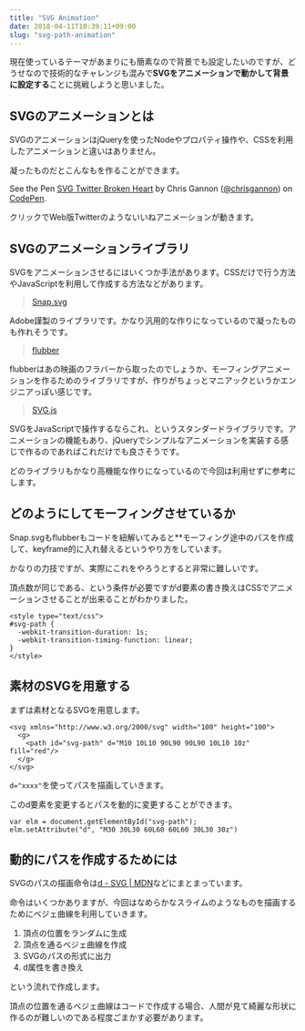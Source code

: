 ```yaml
---
title: "SVG Animation"
date: 2018-04-11T10:39:11+09:00
slug: "svg-path-animation"
---
```


現在使っているテーマがあまりにも簡素なので背景でも設定したいのですが、どうせなので技術的なチャレンジも混みで**SVGをアニメーションで動かして背景に設定する**ことに挑戦しようと思いました。

<!--more-->

## SVGのアニメーションとは

SVGのアニメーションはjQueryを使ったNodeやプロパティ操作や、CSSを利用したアニメーションと違いはありません。

凝ったものだとこんなもを作ることができます。

<p data-height="265" data-theme-id="0" data-slug-hash="zvJxOM" data-default-tab="js,result" data-user="chrisgannon" data-embed-version="2" data-pen-title="SVG Twitter Broken Heart" class="codepen">See the Pen <a href="https://codepen.io/chrisgannon/pen/zvJxOM/">SVG Twitter Broken Heart</a> by Chris Gannon (<a href="https://codepen.io/chrisgannon">@chrisgannon</a>) on <a href="https://codepen.io">CodePen</a>.</p>
<script async src="https://static.codepen.io/assets/embed/ei.js"></script>

クリックでWeb版Twitterのようないいねアニメーションが動きます。

## SVGのアニメーションライブラリ

SVGをアニメーションさせるにはいくつか手法があります。CSSだけで行う方法やJavaScriptを利用して作成する方法などがあります。

> [Snap.svg](http://snapsvg.io/)

Adobe謹製のライブラリです。かなり汎用的な作りになっているので凝ったものも作れそうです。

> [flubber](https://github.com/veltman/flubber)

flubberはあの映画のフラバーから取ったのでしょうか、モーフィングアニメーションを作るためのライブラリですが、作りがちょっとマニアックというかエンジニアっぽい感じです。

> [SVG.js](http://svgjs.com/)

SVGをJavaScriptで操作するならこれ、というスタンダードライブラリです。アニメーションの機能もあり、jQueryでシンプルなアニメーションを実装する感じで作るのであればこれだけでも良さそうです。

どのライブラリもかなり高機能な作りになっているので今回は利用せずに参考にします。

## どのようにしてモーフィングさせているか

Snap.svgもflubberもコードを紐解いてみると**モーフィング途中のパスを作成して、keyframe的に入れ替えるというやり方をしています。

かなりの力技ですが、実際にこれをやろうとすると非常に難しいです。

頂点数が同じである、という条件が必要ですがd要素の書き換えはCSSでアニメーションさせることが出来ることがわかりました。

```
<style type="text/css">
#svg-path {
  -webkit-transition-duration: 1s;
  -webkit-transition-timing-function: linear;
}
</style>
```


## 素材のSVGを用意する

まずは素材となるSVGを用意します。

```
<svg xmlns="http://www.w3.org/2000/svg" width="100" height="100">
  <g>
    <path id="svg-path" d="M10 10L10 90L90 90L90 10L10 10z" fill="red"/>
  </g>
</svg>
```

`d="xxxx"`を使ってパスを描画していきます。

このd要素を変更するとパスを動的に変更することができます。


```
var elm = document.getElementById("svg-path");
elm.setAttribute("d", "M30 30L30 60L60 60L60 30L30 30z")
```

## 動的にパスを作成するためには

SVGのパスの描画命令は[d - SVG | MDN](https://developer.mozilla.org/ja/docs/Web/SVG/Attribute/d)などにまとまっています。

命令はいくつかありますが、今回はなめらかなスライムのようなものを描画するためにベジェ曲線を利用していきます。

1. 頂点の位置をランダムに生成
2. 頂点を通るベジェ曲線を作成
3. SVGのパスの形式に出力
4. d属性を書き換え

という流れで作成します。

頂点の位置を通るベジェ曲線はコードで作成する場合、人間が見て綺麗な形状に作るのが難しいのである程度ごまかす必要があります。
